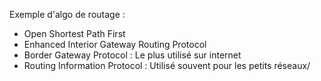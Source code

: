 Exemple d'algo de routage : 
- Open Shortest Path First
- Enhanced Interior Gateway Routing Protocol 
- Border Gateway Protocol : Le plus utilisé sur internet
- Routing Information Protocol : Utilisé souvent pour les petits réseaux/